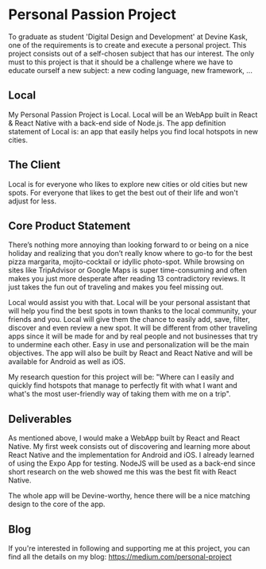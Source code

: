 # Personal Passion Project
To graduate as student 'Digital Design and Development' at Devine Kask, one of the requirements is to create and execute a personal project. This project consists out of a self-chosen subject that has our interest. The only must to this project is that it should be a challenge where we have to educate ourself a new subject: a new coding language, new framework, ...

## Local
My Personal Passion Project is Local. Local will be an WebApp built in React & React Native with a back-end side of Node.js. 
The app definition statement of Local is: an app that easily helps you find local hotspots in new cities.

## The Client
Local is for everyone who likes to explore new cities or old cities but new spots. For everyone that likes to get the best out of their life and won't adjust for less.

## Core Product Statement
There’s nothing more annoying than looking forward to or being on a nice holiday and realizing that you don’t really know where to go-to for the best pizza margarita, mojito-cocktail or idyllic photo-spot. While browsing on sites like TripAdvisor or Google Maps is super time-consuming and often makes you just more desperate after reading 13 contradictory reviews. It just takes the fun out of traveling and makes you feel missing out.

Local would assist you with that. Local will be your personal assistant that will help you find the best spots in town thanks to the local community, your friends and you. Local will give them the chance to easily add, save, filter, discover and even review a new spot. It will be different from other traveling apps since it will be made for and by real people and not businesses that try to undermine each other. Easy in use and personalization will be the main objectives.
The app will also be built by React and React Native and will be available for Android as well as iOS.

My research question for this project will be: "Where can I easily and quickly find hotspots that manage to perfectly fit with what I want and what's the most user-friendly way of taking them with me on a trip".

## Deliverables
As mentioned above, I would make a WebApp built by React and React Native. My first week consists out of discovering and learning more about React Native and the implementation for Android and iOS. I already learned of using the Expo App for testing. NodeJS will be used as a back-end since short research on the web showed me this was the best fit with React Native.

The whole app will be Devine-worthy, hence there will be a nice matching design to the core of the app. 

## Blog
If you're interested in following and supporting me at this project, you can find all the details on my blog: https://medium.com/personal-project

